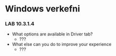 # Windows verkefni
### LAB 10.3.1.4
* What options are available in Driver tab?
  * ???
* What else can you do to improve your experience
  * ???
